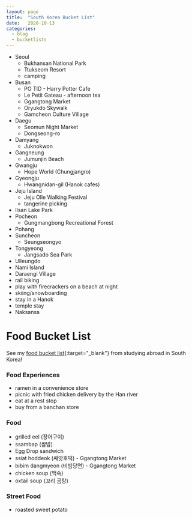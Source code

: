 ```yaml
---
layout: page
title:  "South Korea Bucket List"
date:   2020-10-13
categories:
  - blog
  - bucketlists
---
```


* Seoul
    * Bukhansan National Park
    * Ttukseom Resort
    * camping
* Busan
    * PO TID - Harry Potter Cafe
    * Le Petit Gateau - afternoon tea
    * Ggangtong Market
    * Oryukdo Skywalk
    * Gamcheon Culture Village
* Daegu
    * Seomun Night Market
    * Dongseong-ro
* Damyang
    * Juknokwon
* Gangneung
    * Jumunjin Beach
* Gwangju
    * Hope World (Chungjangro)
* Gyeongju
    * Hwangnidan-gil (Hanok cafes)
* Jeju Island
    * Jeju Olle Walking Festival
    * tangerine picking
* Ilsan Lake Park
* Pocheon
    * Gungmangbong Recreational Forest
* Pohang
* Suncheon
    * Seungseongyo
* Tongyeong
    * Jangsado Sea Park
* Ulleungdo
* Nami Island
* Daraengi Village
* rail biking
* play with firecrackers on a beach at night
* skiing/snowboarding
* stay in a Hanok
* temple stay
* Naksansa

# Food Bucket List

See my [food bucket list](https://connieinkorea.tumblr.com/post/107430759055/food-bucket-list){:target="_blank"} from studying abroad in South Korea!

### Food Experiences
* ramen in a convenience store
* picnic with fried chicken delivery by the Han river
* eat at a rest stop
* buy from a banchan store

### Food
* grilled eel (장어구이)
* ssambap (쌈밥)
* Egg Drop sandwich
* ssiat hoddeok (쌔앗호떡) - Ggangtong Market
* bibim dangmyeon (비빔당면) - Ggangtong Market
* chicken soup (백숙)
* oxtail soup (꼬리 곰탕)

### Street Food
* roasted sweet potato
